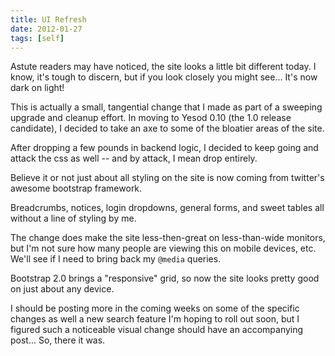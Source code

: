```yaml
---
title: UI Refresh
date: 2012-01-27
tags: [self]
---
```


Astute readers may have noticed, the site looks a little bit different 
today. I know, it's tough to discern, but if you look closely you might 
see... It's now dark on light!

This is actually a small, tangential change that I made as part of 
a sweeping upgrade and cleanup effort. In moving to Yesod 0.10 (the 1.0 
release candidate), I decided to take an axe to some of the bloatier 
areas of the site.

After dropping a few pounds in backend logic, I decided to keep going 
and attack the css as well -- and by attack, I mean drop entirely.

Believe it or not just about all styling on the site is now coming from 
twitter's awesome bootstrap framework.

Breadcrumbs, notices, login dropdowns, general forms, and sweet tables 
all without a line of styling by me.

The change does make the site less-then-great on less-than-wide 
monitors, but I'm not sure how many people are viewing this on mobile 
devices, etc. We'll see if I need to bring back my `@media` queries.

<div class="well">
Bootstrap 2.0 brings a "responsive" grid, so now the site looks pretty 
good on just about any device.
</div>

I should be posting more in the coming weeks on some of the specific 
changes as well a new search feature I'm hoping to roll out soon, but I 
figured such a noticeable visual change should have an accompanying 
post... So, there it was.
